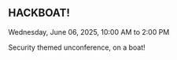 ## HACKBOAT!

Wednesday, June 06, 2025, 10:00 AM to 2:00 PM

Security themed unconference, on a boat!
